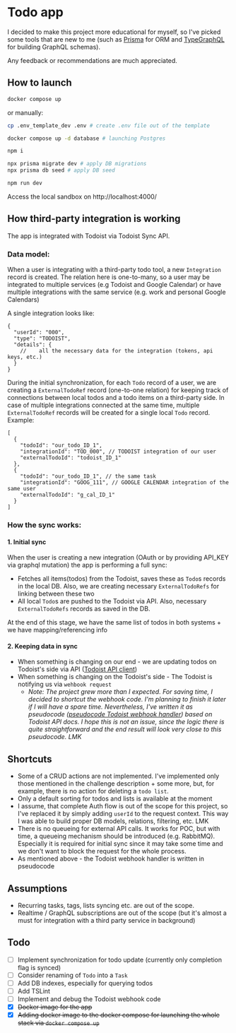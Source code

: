 # Todo app

I decided to make this project more educational for myself, so I've picked some tools that are new to me (such as
[Prisma](https://www.prisma.io) for ORM and [TypeGraphQL](https://typegraphql.com/) for building GraphQL schemas).

Any feedback or recommendations are much appreciated.

## How to launch
```sh
docker compose up
```

or manually:

```sh
cp .env_template_dev .env # create .env file out of the template

docker compose up -d database # launching Postgres

npm i

npx prisma migrate dev # apply DB migrations
npx prisma db seed # apply DB seed

npm run dev
```

Access the local sandbox on http://localhost:4000/

## How third-party integration is working

The app is integrated with Todoist via Todoist Sync API.

### Data model:

When a user is integrating with a third-party todo tool, a new `Integration` record is created. The relation here is one-to-many, so a user may be integrated to multiple services (e.g Todoist and Google Calendar) or have multiple integrations
with the same service (e.g. work and personal Google Calendars)

A single integration looks like:

```json5
{
  "userId": "000",
  "type": "TODOIST",
  "details": {
    //    all the necessary data for the integration (tokens, api keys, etc.)
  }
}
```

During the initial synchronization, for each `Todo` record of a user, we are creating a `ExternalTodoRef` record (one-to-one relation) for keeping track of connections between local todos and a todo items on a third-party side. In case of multiple integrations connected at the same time, multiple `ExternalTodoRef` records will be created for a single local `Todo` record. Example:

```json5
[
  {
    "todoId": "our_todo_ID_1",
    "integrationId": "TOD_000", // TODOIST integration of our user
    "externalTodoId": "todoist_ID_1"
  },
  {
    "todoId": "our_todo_ID_1", // the same task
    "integrationId": "GOOG_111", // GOOGLE CALENDAR integration of the same user
    "externalTodoId": "g_cal_ID_1"
  }
]
```

### How the sync works:

#### 1. Initial sync

When the user is creating a new integration (OAuth or by providing API_KEY via graphql mutation) the app is performing a full sync:

- Fetches all items(todos) from the Todoist, saves these as `Todo`s records in the local DB. Also, we are creating necessary `ExternalTodoRefs` for linking between these two
- All local `Todo`s are pushed to the Todoist via API. Also, necessary `ExternalTodoRefs` records as saved in the DB.

At the end of this stage, we have the same list of todos in both systems + we have mapping/referencing info 

#### 2. Keeping data in sync

- When something is changing on our end - we are updating todos on Todoist's side via API ([Todoist API client](./src/integrations/providers/TodoistApi.ts))
- When something is changing on the Todoist's side - The Todoist is notifying us via `wehbook request`
  - _Note: The project grew more than I expected. For saving time, I decided to shortcut the webhook code. I'm planning to finish it later if I will have a spare time. Nevertheless, I've written it as pseudocode ([pseudocode Todoist webhook handler](./src/integrations/providers/TodoistWebhook.ts)) based on Todoist API docs. I hope this is not an issue, since the logic there is quite straightforward and the end result will look very close to this pseudocode. LMK_

## Shortcuts
- Some of a CRUD actions are not implemented. I've implemented only those mentioned in the challenge description + some more, but, for example, there is no action for deleting a `todo list`.
- Only a default sorting for todos and lists is available at the moment
- I assume, that complete Auth flow is out of the scope for this project, so I've replaced it by simply adding `userId` to the request context. This way I was able to build proper DB models, relations, filtering, etc. LMK   
- There is no queueing for external API calls. It works for POC, but with time, a queueing mechanism should be introduced (e.g. RabbitMQ). Especially it is required for initial sync since it may take some time and we don't want to block the request for the whole process.
- As mentioned above - the Todoist webhook handler is written in pseudocode

## Assumptions
- Recurring tasks, tags, lists syncing etc. are out of the scope.
- Realtime / GraphQL subscriptions are out of the scope (but it's almost a must for integration with a third party service in background)

## Todo
- [ ] Implement synchronization for todo update (currently only completion flag is synced) 
- [ ] Consider renaming of `Todo` into a `Task` 
- [ ] Add DB indexes, especially for querying todos
- [ ] Add TSLint
- [ ] Implement and debug the Todoist webhook code
- [x] ~~Docker image for the app~~
- [x] ~~Adding docker image to the docker compose for launching the whole stack via `docker compose up`~~
